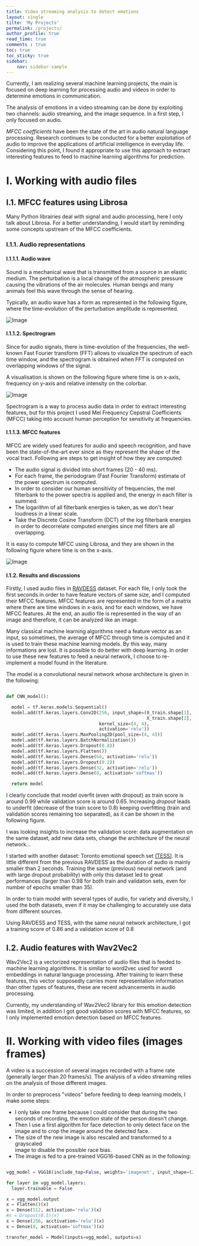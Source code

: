 ```yaml
---
title: Video streaming analysis to detect emotions
layout: single
tilte: 'My Projects'
permalink: /projects/
author_profile: true
read_time: true
comments : true
toc: true
toc_sticky: true
sidebar:
    nav: sidebar-sample
---
```


Currently, I am realizing several machine learning projects, the main is focused
on deep learning for processing audio and videos in order to determine emotions
in communication.

The analysis of emotions in a video streaming can be done by exploiting two
channels: audio streaming, and the image sequence. In a first step, I only
focused on audio.

*MFCC coefficients* have been the state of the art in audio natural language
processing. Research continues to be conducted for a better exploitation of
audio to improve the applications of artificial intelligence in everyday life.
Considering this point, I found it appropriate to use this approach to extract
interesting features to feed to machine learning algorithms for prediction.

# I. Working with audio files

## I.1. MFCC features using Librosa

Many Python librairies deal with signal and audio processing, here I only talk
about Librosa. For a better understanding, I would start by reminding some
concepts upstream of the MFCC coefficients.

### I.1.1. Audio representations

#### I.1.1.1. Audio wave

Sound is a mechanical wave that is transmitted from a source in an elastic
medium. The perturbation is a local change of the atmospheric pressure causing
the vibrations of the air molecules. Human beings and many animals feel this
wave through the sense of hearing.

Typically, an audio wave has a form as represented in the following figure,
where the time-evolution of the perturbation amplitude is represented.

![Image](/assets/images/audio_wave.png#right)

#### I.1.1.2. Spectrogram

Since for audio signals, there is time-evolution of the frequencies, the
well-known Fast Fourier transform (FFT) allows to visualize the spectrum of each
time window, and the spectrogram is obtained when FFT is computed on overlapping
windows of the signal.

A  visualisation is shown on the following figure where time is on x-axis,
frequency on y-axis and relative intensity on the colorbar.

![Image](/assets/images/spectrogram.png#right)

Spectrogram is a way to process audio data in order to extract interesting
features, but for this project I used Mel Frequency Cepstral Coefficients (MFCC)
taking into account human perception for sensitivity at frequencies.

#### I.1.1.3. MFCC features

MFCC are widely used features for audio and speech recognition, and have been
the state-of-the-art ever since as they represent the shape of the vocal tract.
Following are steps to get insight of how they are computed:

- The audio signal is divided into short frames (20 - 40 ms).
- For each frame, the periodogram (Fast Fourier Transform) estimate of the power
spectrum is computed.
- In order to consider our human sensitivity of frequencies, the mel filterbank
to the power spectra is applied and, the energy in each filter is summed.
- The logarithm of all filterbank energies is taken, as we don't hear loudness
in a linear scale.
- Take the Discrete Cosine Transform (DCT) of the log filterbank energies in
order to decorrelate computed energies since mel filters are all overlapping.

It is easy to compute MFCC using Librosa, and they are shown in the following
figure where time is on the x-axis.

![Image](/assets/images/mfcc.png#right)

#### I.1.2. Results and discussions

[comment]:<(#### I.1.2.1 First implementations and first conclusions)>

Firstly, I used audio files in [RAVDESS](https://zenodo.org/record/1188976#.YF5hwC1Q2Rs) dataset. For each file, I only took the first seconds in order to have feature
vectors of same size, and I computed their MFCC features. MFCC features are
represented in the form of a matrix where there are time windows in x-axis, and
for each windows, we have MFCC features. At the end, an audio file is
represented in the way of an image and therefore, it can be analyzed like an
image.

Many classical machine learning algorithms need a feature vector as an input, so sometimes, the average of MFCC through time is computed and it is used to train
these machine learning models. By this way, many informations are lost. It is
possible to do better with deep learning. In order to use these new features to
feed a neural network, I choose to re-implement a model found in the literature.

The model is a convolutional neural network whose architecture is given in the
following:

```python

def CNN_model():

  model = tf.keras.models.Sequential()
  model.add(tf.keras.layers.Conv2D(256, input_shape=(X_train.shape[1],
                                                     X_train.shape[2], 1),
                                   kernel_size=(4, 4),
                                   activation='relu'))
  model.add(tf.keras.layers.MaxPooling2D(pool_size=(4, 4)))
  model.add(tf.keras.layers.BatchNormalization())
  model.add(tf.keras.layers.Dropout(0.8))
  model.add(tf.keras.layers.Flatten())
  model.add(tf.keras.layers.Dense(64, activation='relu'))
  model.add(tf.keras.layers.Dropout(0.2))
  model.add(tf.keras.layers.Dense(32, activation='relu'))
  model.add(tf.keras.layers.Dense(8, activation='softmax'))

  return model

```

I clearly conclude that model overfit (even with dropout) as train score is
around 0.99 while validation score is around 0.65. Increasing *dropout* leads to
underfit (decrease of the train score to 0.8) keeping overfitting (train and
validation scores remaining too separated), as it can be shown in the
following figure.

[comment]:<(![Image](/assets/images/val_curve1.png#right))>

I was looking insights to increase the validation score: data augmentation on
the same dataset, add new data sets, change the architecture of the neural
network...

[comment]:<(#### I.1.2.2 Analyzing with new datasets)>

I started with another dataset: Toronto emotional speech set [(TESS)](https://www.kaggle.com/ejlok1/toronto-emotional-speech-set-tess). It is little different
from the previous RAVDESS as the duration of audio is mainly smaller than 2
seconds. Training the same (previous) neural network (and with large dropout
probability) with only this dataset led to great performances (larger than 0.98
for both train and validation sets, even for number of epochs smaller than 35).

In order to train model with several types of audio, for variety and diversity,
I used the both datasets, even if it may be challenging to accurately use data
from different sources.

Using RAVDESS and TESS, with the same neural network architecture, I got a
training score of 0.86 and a validation score of 0.8

[comment]:<(#### I.1.2.2. Improving processing and models)>

## I.2. Audio features with Wav2Vec2

Wav2Vec2 is a vectorized representation of audio files that is feeded to machine
learning algorithms. It is similar to word2vec used for word embeddings in
natural language processing. After training to learn these features, this vector supposedly carries more representation information than other types of features,
these are recent advancements in audio processing.

Currently, my understanding of Wav2Vec2 library for this emotion detection was
limited, in addition I got good validation scores with MFCC features, so I only implemented emotion detection based on MFCC features.


# II. Working with video files (images frames)

A video is a succession of several images recorded with a frame rate (generally
larger than 20 frames/s). The analysis of a video streaming relies on the analysis
of those different images.

In order to preprocess "videos" before feeding to deep learning models, I make
some steps:

- I only take one frame because I could consider that during the two seconds of
recording, the emotion state of the person doesn't change.
- Then I use a first algorithm for face detection to only detect face on the
image and to crop the image around the detected face.
- The size of the new image is also rescaled and transformed to a grayscaled  
image to disable the possible race bias.
- The image is fed to a pre-trained VGG16-based CNN as in the following:

```python

vgg_model = VGG16(include_top=False, weights='imagenet', input_shape=(224, 224, 3))

for layer in vgg_model.layers:
  layer.trainable = False

x = vgg_model.output
x = Flatten()(x)
x = Dense(512, activation='relu')(x)
#x = Dropout(0.5)(x)
x = Dense(256, acctivation='relu')(x)
x = Dense(8, activation='softmax')(x)

transfer_model = Model(inputs=vgg_model, outputs=x)

```
